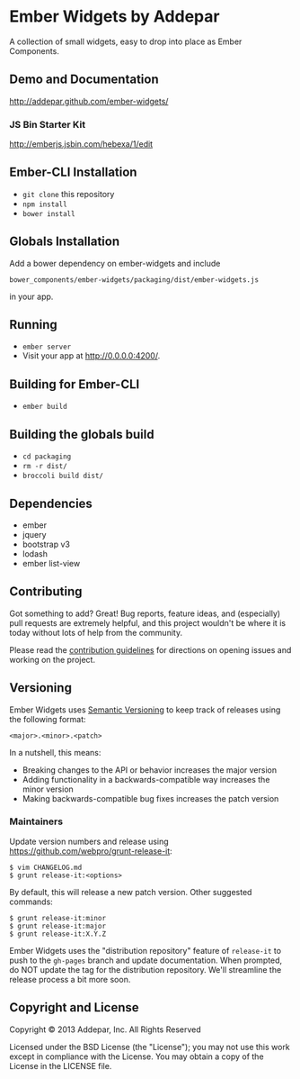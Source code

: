 # Ember Widgets by Addepar

A collection of small widgets, easy to drop into place as Ember Components.


## Demo and Documentation
http://addepar.github.com/ember-widgets/

### JS Bin Starter Kit

http://emberjs.jsbin.com/hebexa/1/edit

## Ember-CLI Installation

* `git clone` this repository
* `npm install`
* `bower install`

## Globals Installation

Add a bower dependency on ember-widgets and include
```
bower_components/ember-widgets/packaging/dist/ember-widgets.js
```
in your app.

## Running

* `ember server`
* Visit your app at http://0.0.0.0:4200/.

## Building for Ember-CLI

* `ember build`

## Building the globals build

* `cd packaging`
* `rm -r dist/`
* `broccoli build dist/`

## Dependencies
* ember
* jquery
* bootstrap v3
* lodash
* ember list-view

## Contributing

Got something to add? Great! Bug reports, feature ideas, and (especially) pull
requests are extremely helpful, and this project wouldn't be where it is today
without lots of help from the community.

Please read the [contribution guidelines](CONTRIBUTING.md) for directions on
opening issues and working on the project.

## Versioning

Ember Widgets uses [Semantic Versioning](http://semver.org) to keep track of
releases using the following format:

`<major>.<minor>.<patch>`

In a nutshell, this means:
* Breaking changes to the API or behavior increases the major version
* Adding functionality in a backwards-compatible way increases the minor version
* Making backwards-compatible bug fixes increases the patch version


### Maintainers
Update version numbers and release using https://github.com/webpro/grunt-release-it:

```
$ vim CHANGELOG.md
$ grunt release-it:<options>
```

By default, this will release a new patch version. Other suggested commands:

```
$ grunt release-it:minor
$ grunt release-it:major
$ grunt release-it:X.Y.Z
```

Ember Widgets uses the "distribution repository" feature of `release-it` to push to
the `gh-pages` branch and update documentation. When prompted, do NOT update the
tag for the distribution repository. We'll streamline the release process a bit
more soon.


## Copyright and License
Copyright © 2013 Addepar, Inc. All Rights Reserved

Licensed under the BSD License (the "License"); you may not use this work
except in compliance with the License. You may obtain a copy of the License in
the LICENSE file.

